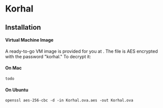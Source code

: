 # Korhal

## Installation

#### Virtual Machine Image

A ready-to-go VM image is provided for you at <url>. The file is AES encrypted with the password "korhal." To decrypt it:

#### On Mac

    todo

#### On Ubuntu

    openssl aes-256-cbc -d -in Korhal.ova.aes -out Korhal.ova
